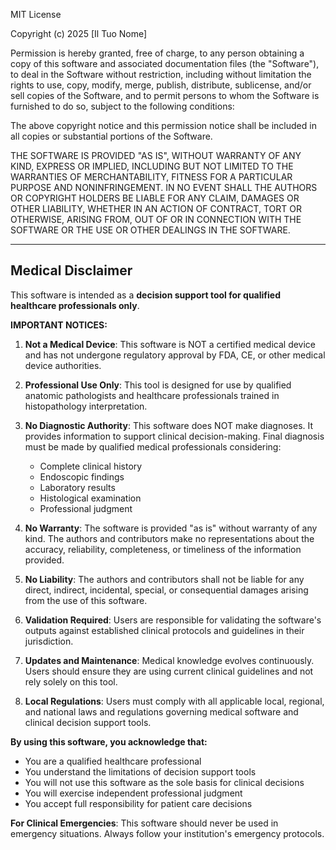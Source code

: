 MIT License

Copyright (c) 2025 [Il Tuo Nome]

Permission is hereby granted, free of charge, to any person obtaining a copy
of this software and associated documentation files (the "Software"), to deal
in the Software without restriction, including without limitation the rights
to use, copy, modify, merge, publish, distribute, sublicense, and/or sell
copies of the Software, and to permit persons to whom the Software is
furnished to do so, subject to the following conditions:

The above copyright notice and this permission notice shall be included in all
copies or substantial portions of the Software.

THE SOFTWARE IS PROVIDED "AS IS", WITHOUT WARRANTY OF ANY KIND, EXPRESS OR
IMPLIED, INCLUDING BUT NOT LIMITED TO THE WARRANTIES OF MERCHANTABILITY,
FITNESS FOR A PARTICULAR PURPOSE AND NONINFRINGEMENT. IN NO EVENT SHALL THE
AUTHORS OR COPYRIGHT HOLDERS BE LIABLE FOR ANY CLAIM, DAMAGES OR OTHER
LIABILITY, WHETHER IN AN ACTION OF CONTRACT, TORT OR OTHERWISE, ARISING FROM,
OUT OF OR IN CONNECTION WITH THE SOFTWARE OR THE USE OR OTHER DEALINGS IN THE
SOFTWARE.

---

## Medical Disclaimer

This software is intended as a **decision support tool for qualified healthcare professionals only**. 

**IMPORTANT NOTICES:**

1. **Not a Medical Device**: This software is NOT a certified medical device and has not undergone regulatory approval by FDA, CE, or other medical device authorities.

2. **Professional Use Only**: This tool is designed for use by qualified anatomic pathologists and healthcare professionals trained in histopathology interpretation.

3. **No Diagnostic Authority**: This software does NOT make diagnoses. It provides information to support clinical decision-making. Final diagnosis must be made by qualified medical professionals considering:
   - Complete clinical history
   - Endoscopic findings
   - Laboratory results
   - Histological examination
   - Professional judgment

4. **No Warranty**: The software is provided "as is" without warranty of any kind. The authors and contributors make no representations about the accuracy, reliability, completeness, or timeliness of the information provided.

5. **No Liability**: The authors and contributors shall not be liable for any direct, indirect, incidental, special, or consequential damages arising from the use of this software.

6. **Validation Required**: Users are responsible for validating the software's outputs against established clinical protocols and guidelines in their jurisdiction.

7. **Updates and Maintenance**: Medical knowledge evolves continuously. Users should ensure they are using current clinical guidelines and not rely solely on this tool.

8. **Local Regulations**: Users must comply with all applicable local, regional, and national laws and regulations governing medical software and clinical decision support tools.

**By using this software, you acknowledge that:**
- You are a qualified healthcare professional
- You understand the limitations of decision support tools
- You will not use this software as the sole basis for clinical decisions
- You will exercise independent professional judgment
- You accept full responsibility for patient care decisions

**For Clinical Emergencies**: This software should never be used in emergency situations. Always follow your institution's emergency protocols.